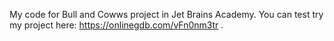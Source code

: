 My code for Bull and Cowws project in Jet Brains Academy.
You can test try my project here: https://onlinegdb.com/vFn0nm3tr .
